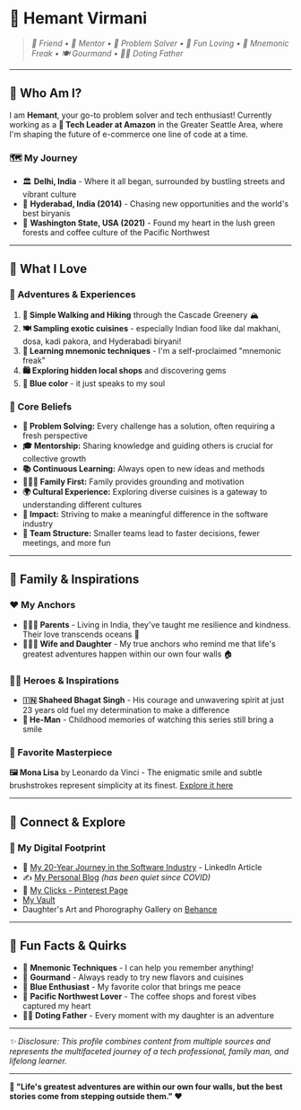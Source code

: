 # 🔵 Hemant Virmani

> *🤝 Friend • 🎯 Mentor • 🧩 Problem Solver • 🎉 Fun Loving • 🧠 Mnemonic Freak • 🍽️ Gourmand • 👨‍👧 Doting Father*

---

## 🔷 Who Am I?

I am **Hemant**, your go-to problem solver and tech enthusiast! Currently working as a **🏢 Tech Leader at Amazon** in the Greater Seattle Area, where I'm shaping the future of e-commerce one line of code at a time.

### 🗺️ My Journey
- 🏛️ **Delhi, India** - Where it all began, surrounded by bustling streets and vibrant culture
- 🍛 **Hyderabad, India (2014)** - Chasing new opportunities and the world's best biryanis
- 🌲 **Washington State, USA (2021)** - Found my heart in the lush green forests and coffee culture of the Pacific Northwest

---

## 🔷 What I Love

### 🔵 Adventures & Experiences
1. **🥾 Simple Walking and Hiking** through the Cascade Greenery 🏔️
2. **🍽️ Sampling exotic cuisines** - especially Indian food like dal makhani, dosa, kadi pakora, and Hyderabadi biryani!
3. **🧠 Learning mnemonic techniques** - I'm a self-proclaimed "mnemonic freak"
4. **🛍️ Exploring hidden local shops** and discovering gems
5. **💙 Blue color** - it just speaks to my soul

### 🎯 Core Beliefs
- **🧩 Problem Solving:** Every challenge has a solution, often requiring a fresh perspective
- **🎓 Mentorship:** Sharing knowledge and guiding others is crucial for collective growth
- **📚 Continuous Learning:** Always open to new ideas and methods
- **👨‍👩‍👧 Family First:** Family provides grounding and motivation
- **🌍 Cultural Experience:** Exploring diverse cuisines is a gateway to understanding different cultures
- **💫 Impact:** Striving to make a meaningful difference in the software industry
- **👥 Team Structure:** Smaller teams lead to faster decisions, fewer meetings, and more fun

---

## 🔷 Family & Inspirations

### ❤️ My Anchors
- **👨‍👩‍👦 Parents** - Living in India, they've taught me resilience and kindness. Their love transcends oceans 🌊
- **👨‍👩‍👧 Wife and Daughter** - My true anchors who remind me that life's greatest adventures happen within our own four walls 🏠

### 🦸‍♂️ Heroes & Inspirations
- **🇮🇳 Shaheed Bhagat Singh** - His courage and unwavering spirit at just 23 years old fuel my determination to make a difference
- **💪 He-Man** - Childhood memories of watching this series still bring a smile

### 🎨 Favorite Masterpiece
**🖼️ Mona Lisa** by Leonardo da Vinci - The enigmatic smile and subtle brushstrokes represent simplicity at its finest. [Explore it here](https://en.wikipedia.org/wiki/Mona_Lisa)

---

## 🔗 Connect & Explore

### 📱 My Digital Footprint
- 💼 [My 20-Year Journey in the Software Industry](https://www.linkedin.com/pulse/20-years-down-memory-lane-hemant-virmani/) - LinkedIn Article
- ✍️ [My Personal Blog](https://includethoughts.blogspot.com/) *(has been quiet since COVID)*
- 📸 [My Clicks - Pinterest Page](https://in.pinterest.com/clicksbyhemant/clicks/)
- [My Vault](https://github.com/hemantvirmani/Ctrl-Alt-Vault/)
- Daughter's Art and Phorography Gallery on [Behance](behance.net/gallery/235460197/Selected-Artwork-Prakriti-Virmani)

---

## 🔵 Fun Facts & Quirks

- 🧠 **Mnemonic Techniques** - I can help you remember anything!
- 🍴 **Gourmand** - Always ready to try new flavors and cuisines
- 💙 **Blue Enthusiast** - My favorite color that brings me peace
- 🌲 **Pacific Northwest Lover** - The coffee shops and forest vibes captured my heart
- 👨‍👧 **Doting Father** - Every moment with my daughter is an adventure

---

*✨ Disclosure: This profile combines content from multiple sources and represents the multifaceted journey of a tech professional, family man, and lifelong learner.*

---

**🔵 "Life's greatest adventures are within our own four walls, but the best stories come from stepping outside them." ❤️**
